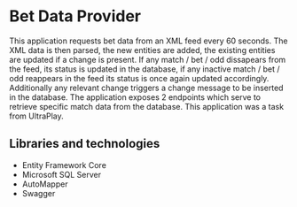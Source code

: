 # Bet Data Provider

This application requests bet data from an XML feed every 60 seconds. The XML data is then parsed, the new entities are added, the existing entities are updated if a change is present. If any match / bet / odd dissapears from the feed, its status is updated in the database, if any inactive match / bet / odd reappears in the feed its status is once again updated accordingly. Additionally any relevant change triggers a change message to be inserted in the database. The application exposes 2 endpoints which serve to retrieve specific match data from the database. This application was a task from UltraPlay.

## Libraries and technologies
- Entity Framework Core
- Microsoft SQL Server
- AutoMapper
- Swagger
